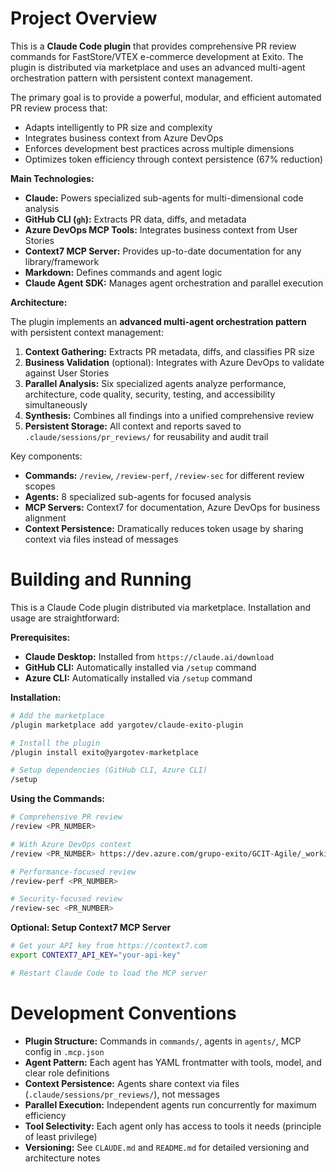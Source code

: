 # Project Overview

This is a **Claude Code plugin** that provides comprehensive PR review commands for FastStore/VTEX e-commerce development at Exito. The plugin is distributed via marketplace and uses an advanced multi-agent orchestration pattern with persistent context management.

The primary goal is to provide a powerful, modular, and efficient automated PR review process that:
- Adapts intelligently to PR size and complexity
- Integrates business context from Azure DevOps
- Enforces development best practices across multiple dimensions
- Optimizes token efficiency through context persistence (67% reduction)

**Main Technologies:**

*   **Claude:** Powers specialized sub-agents for multi-dimensional code analysis
*   **GitHub CLI (`gh`):** Extracts PR data, diffs, and metadata
*   **Azure DevOps MCP Tools:** Integrates business context from User Stories
*   **Context7 MCP Server:** Provides up-to-date documentation for any library/framework
*   **Markdown:** Defines commands and agent logic
*   **Claude Agent SDK:** Manages agent orchestration and parallel execution

**Architecture:**

The plugin implements an **advanced multi-agent orchestration pattern** with persistent context management:

1.  **Context Gathering:** Extracts PR metadata, diffs, and classifies PR size
2.  **Business Validation** (optional): Integrates with Azure DevOps to validate against User Stories
3.  **Parallel Analysis:** Six specialized agents analyze performance, architecture, code quality, security, testing, and accessibility simultaneously
4.  **Synthesis:** Combines all findings into a unified comprehensive review
5.  **Persistent Storage:** All context and reports saved to `.claude/sessions/pr_reviews/` for reusability and audit trail

Key components:
- **Commands:** `/review`, `/review-perf`, `/review-sec` for different review scopes
- **Agents:** 8 specialized sub-agents for focused analysis
- **MCP Servers:** Context7 for documentation, Azure DevOps for business alignment
- **Context Persistence:** Dramatically reduces token usage by sharing context via files instead of messages

# Building and Running

This is a Claude Code plugin distributed via marketplace. Installation and usage are straightforward:

**Prerequisites:**

*   **Claude Desktop:** Installed from `https://claude.ai/download`
*   **GitHub CLI:** Automatically installed via `/setup` command
*   **Azure CLI:** Automatically installed via `/setup` command

**Installation:**

```bash
# Add the marketplace
/plugin marketplace add yargotev/claude-exito-plugin

# Install the plugin
/plugin install exito@yargotev-marketplace

# Setup dependencies (GitHub CLI, Azure CLI)
/setup
```

**Using the Commands:**

```bash
# Comprehensive PR review
/review <PR_NUMBER>

# With Azure DevOps context
/review <PR_NUMBER> https://dev.azure.com/grupo-exito/GCIT-Agile/_workitems/edit/12345

# Performance-focused review
/review-perf <PR_NUMBER>

# Security-focused review
/review-sec <PR_NUMBER>
```

**Optional: Setup Context7 MCP Server**

```bash
# Get your API key from https://context7.com
export CONTEXT7_API_KEY="your-api-key"

# Restart Claude Code to load the MCP server
```

# Development Conventions

*   **Plugin Structure:** Commands in `commands/`, agents in `agents/`, MCP config in `.mcp.json`
*   **Agent Pattern:** Each agent has YAML frontmatter with tools, model, and clear role definitions
*   **Context Persistence:** Agents share context via files (`.claude/sessions/pr_reviews/`), not messages
*   **Parallel Execution:** Independent agents run concurrently for maximum efficiency
*   **Tool Selectivity:** Each agent only has access to tools it needs (principle of least privilege)
*   **Versioning:** See `CLAUDE.md` and `README.md` for detailed versioning and architecture notes
